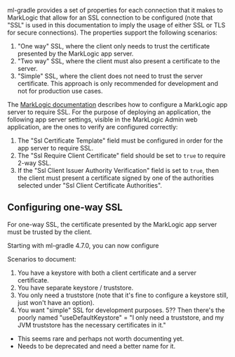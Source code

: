 ml-gradle provides a set of properties for each connection that it makes to MarkLogic that allow for an SSL connection
to be configured (note that "SSL" is used in this documentation to imply the usage of either SSL or TLS for secure
connections). The properties support the following scenarios:

1. "One way" SSL, where the client only needs to trust the certificate presented by the MarkLogic app server.
2. "Two way" SSL, where the client must also present a certificate to the server.
3. "Simple" SSL, where the client does not need to trust the server certificate. This approach is only recommended for development and not for production use cases. 

The [MarkLogic documentation](https://docs.marklogic.com/11.0/guide/security-guide/en/configuring-ssl-on-app-servers.html) 
describes how to configure a MarkLogic app server to require SSL. For the purpose of deploying an application, the following 
app server settings, visible in the MarkLogic Admin web application, are the ones to verify are configured correctly:

1. The "Ssl Certificate Template" field must be configured in order for the app server to require SSL.
2. The "Ssl Require Client Certificate" field should be set to `true` to require 2-way SSL.
3. If the "Ssl Client Issuer Authority Verification" field is set to `true`, then the client must present a certificate
signed by one of the authorities selected under "Ssl Client Certificate Authorities".

## Configuring one-way SSL

For one-way SSL, the certificate presented by the MarkLogic app server must be trusted by the client. 

Starting with ml-gradle 4.7.0, you can now configure 

Scenarios to document:
1. You have a keystore with both a client certificate and a server certificate.
2. You have separate keystore / truststore.
3. You only need a truststore (note that it's fine to configure a keystore still, just won't have an option).
4. You want "simple" SSL for development purposes. 
5?? Then there's the poorly named "useDefaultKeystore" = "I only need a truststore, and my JVM truststore has the necessary certificates in it."
- This seems rare and perhaps not worth documenting yet. 
- Needs to be deprecated and need a better name for it. 

